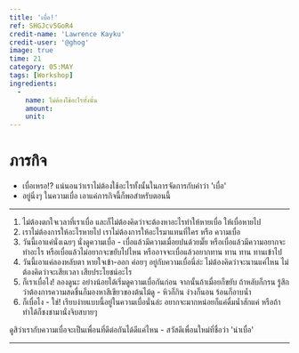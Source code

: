 ```yaml
---
title: 'เบื่อ!'
ref: SHGJcv5GoR4
credit-name: 'Lawrence Kayku'
credit-user: '@ghog'
image: true
time: 21
category: 05:MAY
tags: [Workshop]
ingredients:
  -
    name: ไม่ต้องใช้อะไรทั้งนั้น
    amount:
    unit:
---
```


# ภารกิจ
 - เบื่อเหรอ!? แน่นอนว่าเราไม่ต้องใช้อะไรทั้งนั้นในการจัดการกับคำว่า 'เบื่อ'
 - อยู่นิ่งๆ ในความเบื่อ เอาแค่ภารกิจนี้ก็พอสำหรับตอนนี้

---
1. ไม่ต้องตกใจเวลาที่เราเบื่อ และก็ไม่ต้องคิดว่าจะต้องหาอะไรทำให้หายเบื่อ ให้เบื่อหายไป
2. เราไม่ต้องการให้อะไรหายไป เราไม่ต้องการให้อะไรมาแทนที่ใคร หรือ ความเบื่อ
3. วันนี้เอาแค่นั่งเฉยๆ นั่งดูความเบื่อ - เบื่อแล้วมีความเมื่อยปนด้วยมั๊ย หรือเบื่อแล้วมีความอยากจะทำอะไร หรือเบื่อแล้วไม่อยากจะขยับไปไหน หรืออาจจะเบื่อแล้วอยากทาน ทาน ทาน ทานเข้าไป
4. วันนี้เอาแค่ลองหลับตา หายใจเข้า-ออก ค่อยๆ อยู่กับความเบื่อนี่ล่ะ ไม่ต้องคิดว่าจะนานแค่ไหน ไม่ต้องคิดว่าจะเสียเวลา เสียประโยชน์อะไร
5. ก็เราเบื่อไง! ลองดูนะ อย่างน้อยได้เริ่มดูความเบื่อกันก่อน จากนั้นถ้าเมื่อยก็ขยับ ถ้าหลับก็กรน รู้สึกว่าต้องการความสดชื่นก็มองหาสีเขียวของต้นไม้ดู - หิวก็กิน ง่วงก็นอน ร้อนก็อาบน้ำ
6. ก็เบื่อไง - ใช่! เรียบง่ายแบบนี้อยู่ในความเบื่อนั่นล่ะ อยากจะมากหน่อยก็แค่ดื่มน้ำสักแค่ หรือถ้าทำได้ก็ชงชามานั่งจิบสบายๆ

ดูสิว่าเรากับความเบื่อจะเป็นเพื่อนที่ดีต่อกันได้ดีแค่ไหน - สวัสดีเพื่อนใหม่ที่ชื่อว่า 'น่าเบื่อ'

---
